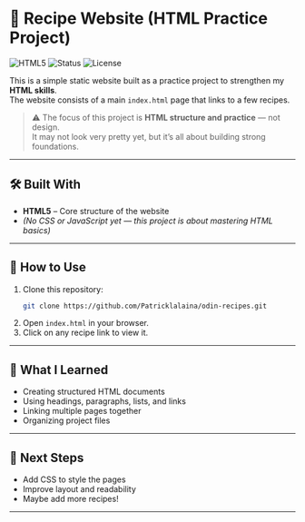 # 🍴 Recipe Website (HTML Practice Project)

![HTML5](https://img.shields.io/badge/HTML5-orange?logo=html5&logoColor=white)
![Status](https://img.shields.io/badge/status-learning-blue)
![License](https://img.shields.io/badge/license-MIT-green)

This is a simple static website built as a practice project to strengthen my **HTML skills**.  
The website consists of a main `index.html` page that links to a few recipes.  

> ⚠️ The focus of this project is **HTML structure and practice** — not design.  
It may not look very pretty yet, but it’s all about building strong foundations.

---

## 🛠️ Built With
- **HTML5** – Core structure of the website  
- *(No CSS or JavaScript yet — this project is about mastering HTML basics)*

---

## 🚀 How to Use
1. Clone this repository:
   ```bash
   git clone https://github.com/Patricklalaina/odin-recipes.git
   ```
2. Open `index.html` in your browser.  
3. Click on any recipe link to view it.

---

## 📖 What I Learned
- Creating structured HTML documents  
- Using headings, paragraphs, lists, and links  
- Linking multiple pages together  
- Organizing project files  

---

## 🔮 Next Steps
- Add CSS to style the pages  
- Improve layout and readability  
- Maybe add more recipes!  

---

